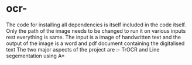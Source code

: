 # ocr-
The code for installing all dependencies is itself included in the code itself.
Only the path of the image needs to be changed to run it on various inputs rest everything is same.
The input is a image of handwritten text and the output of the image is a word and pdf document containing the digitalised text
The two major aspects of the project are :- TrOCR and Line segementation using A*
